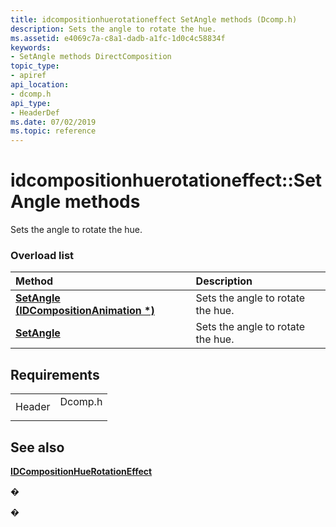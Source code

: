 ```yaml
---
title: idcompositionhuerotationeffect SetAngle methods (Dcomp.h)
description: Sets the angle to rotate the hue.
ms.assetid: e4069c7a-c8a1-dadb-a1fc-1d0c4c58834f
keywords:
- SetAngle methods DirectComposition
topic_type:
- apiref
api_location:
- dcomp.h
api_type:
- HeaderDef
ms.date: 07/02/2019
ms.topic: reference
---
```


# idcompositionhuerotationeffect::SetAngle methods

Sets the angle to rotate the hue.

### Overload list



| Method                                                                                    | Description                                  |
|:------------------------------------------------------------------------------------------|:---------------------------------------------|
| [**SetAngle (IDCompositionAnimation \*)**](/windows/win32/api/dcomp/nf-dcomp-idcompositionhuerotationeffect-setangle(idcompositionanimation)) | Sets the angle to rotate the hue.<br/> |
| [**SetAngle**](/windows/win32/api/dcomp/nf-dcomp-idcompositionhuerotationeffect-setangle(float))                               | Sets the angle to rotate the hue.<br/> |



## Requirements



|                   |                                                                                    |
|-------------------|------------------------------------------------------------------------------------|
| Header<br/> | <dl> <dt>Dcomp.h</dt> </dl> |



## See also

<dl> <dt>

[**IDCompositionHueRotationEffect**](/windows/win32/api/dcomp/nn-dcomp-idcompositionhuerotationeffect)
</dt> </dl>

�

�